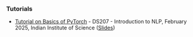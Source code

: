### Tutorials

- [Tutorial on Basics of PyTorch](/pytorch.ipynb) - DS207 - Introduction to NLP, February 2025, Indian Institute of Science ([Slides](/docs/pytorch.html))
